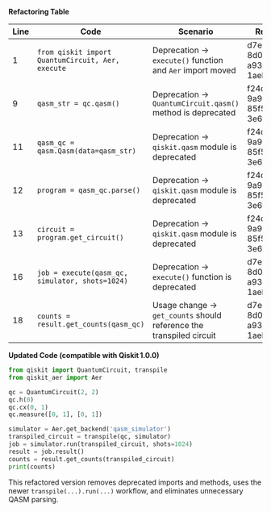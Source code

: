 **Refactoring Table**

| Line | Code | Scenario | Reference | Artifact | Refactoring |
|------|------|----------|-----------|----------|-------------|
| 1 | `from qiskit import QuantumCircuit, Aer, execute` | Deprecation → `execute()` function and `Aer` import moved | d7e68a47-8d01-4433-a93c-1aebfca5d9f4 | `execute`, `Aer` | Replace with `from qiskit import QuantumCircuit, transpile` and `from qiskit_aer import Aer`; remove `execute` usage |
| 9 | `qasm_str = qc.qasm()` | Deprecation → `QuantumCircuit.qasm()` method is deprecated | f24d40d4-9a98-4431-85f5-3e6f98fee373 | `QuantumCircuit.qasm` | Remove this block; use the circuit directly in simulation |
| 11 | `qasm_qc = qasm.Qasm(data=qasm_str)` | Deprecation → `qiskit.qasm` module is deprecated | f24d40d4-9a98-4431-85f5-3e6f98fee373 | `qasm.Qasm` | Remove; use the original `QuantumCircuit` object |
| 12 | `program = qasm_qc.parse()` | Deprecation → `qiskit.qasm` module is deprecated | f24d40d4-9a98-4431-85f5-3e6f98fee373 | `parse` | Remove; parsing of QASM string is no longer needed |
| 13 | `circuit = program.get_circuit()` | Deprecation → `qiskit.qasm` module is deprecated | f24d40d4-9a98-4431-85f5-3e6f98fee373 | `get_circuit` | Remove; the circuit is already available as `qc` |
| 16 | `job = execute(qasm_qc, simulator, shots=1024)` | Deprecation → `execute()` function is deprecated | d7e68a47-8d01-4433-a93c-1aebfca5d9f4 | `execute` | Replace with `transpiled_circuit = transpile(qc, simulator)` and `job = simulator.run(transpiled_circuit, shots=1024)` |
| 18 | `counts = result.get_counts(qasm_qc)` | Usage change → `get_counts` should reference the transpiled circuit | d7e68a47-8d01-4433-a93c-1aebfca5d9f4 | `get_counts` | Use `counts = result.get_counts(transpiled_circuit)` |

**Updated Code (compatible with Qiskit 1.0.0)**

```python
from qiskit import QuantumCircuit, transpile
from qiskit_aer import Aer

qc = QuantumCircuit(2, 2)
qc.h(0)
qc.cx(0, 1)
qc.measure([0, 1], [0, 1])

simulator = Aer.get_backend('qasm_simulator')
transpiled_circuit = transpile(qc, simulator)
job = simulator.run(transpiled_circuit, shots=1024)
result = job.result()
counts = result.get_counts(transpiled_circuit)
print(counts)
```

This refactored version removes deprecated imports and methods, uses the newer `transpile(...).run(...)` workflow, and eliminates unnecessary QASM parsing.